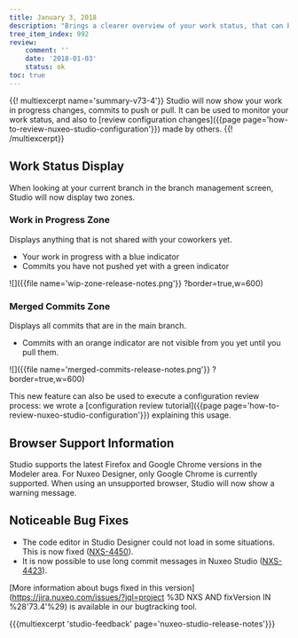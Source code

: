 ```yaml
---
title: January 3, 2018
description: "Brings a clearer overview of your work status, that can be used for configuration review as well."
tree_item_index: 992
review:
    comment: ''
    date: '2018-01-03'
    status: ok
toc: true
---
```


{{! multiexcerpt name='summary-v73-4'}}
Studio will now show your work in progress changes, commits to push or pull. It can be used to monitor your work status, and also to [review configuration changes]({{page page='how-to-review-nuxeo-studio-configuration'}}) made by others.
{{! /multiexcerpt}}

## Work Status Display
When looking at your current branch in the branch management screen, Studio will now display two zones.

### Work in Progress Zone
Displays anything that is not shared with your coworkers yet.
- Your work in progress with a blue indicator
- Commits you have not pushed yet with a green indicator

![]({{file name='wip-zone-release-notes.png'}} ?border=true,w=600)

### Merged Commits Zone
Displays all commits that are in the main branch.
- Commits with an orange indicator are not visible from you yet until you pull them.

![]({{file name='merged-commits-release-notes.png'}} ?border=true,w=600)

This new feature can also be used to execute a configuration review process: we wrote a [configuration review tutorial]({{page page='how-to-review-nuxeo-studio-configuration'}}) explaining this usage.

## Browser Support Information
Studio supports the latest Firefox and Google Chrome versions in the Modeler area. For Nuxeo Designer, only Google Chrome is currently supported. When using an unsupported browser, Studio will now show a warning message.

## Noticeable Bug Fixes

- The code editor in Studio Designer could not load in some situations. This is now fixed ([NXS-4450](https://jira.nuxeo.com/browse/NXS-4450)).
- It is now possible to use long commit messages in Nuxeo Studio ([NXS-4423](https://jira.nuxeo.com/browse/NXS-4423)).

[More information about bugs fixed in this version](https://jira.nuxeo.com/issues/?jql=project %3D NXS AND fixVersion IN %28'73.4'%29) is available in our bugtracking tool.

{{{multiexcerpt 'studio-feedback' page='nuxeo-studio-release-notes'}}}
